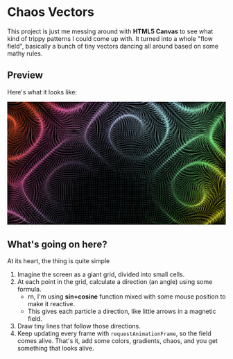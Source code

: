 # Chaos Vectors
This project is just me messing around with **HTML5 Canvas** to see what kind of trippy patterns I could come up with.
It turned into a whole "flow field", basically a bunch of tiny vectors dancing all around based on some mathy rules.

## Preview
Here's what it looks like: 
<p align="center">
  <img src="https://github.com/21vedansh/Chaos-Vectors/blob/main/assets/preview2.png" width="800">
</p>



## What's going on here?
At its heart, the thing is quite simple
1. Imagine the screen as a giant grid, divided into small cells.
2. At each point in the grid, calculate a direction (an angle) using some formula.
   - rn, I'm using **sin+cosine** function mixed with some mouse position to make it reactive.
   - This gives each particle a direction, like little arrows in a magnetic field.
3. Draw tiny lines that follow those directions.
4. Keep updating every frame with `requestAnimationFrame`, so the field comes alive.
That's it, add some colors, gradients, chaos, and you get something that looks alive. 

